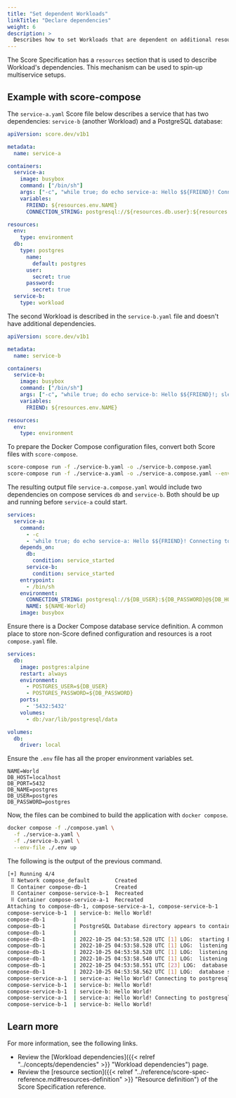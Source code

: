 ```yaml
---
title: "Set dependent Workloads"
linkTitle: "Declare dependencies"
weight: 6
description: >
  Describes how to set Workloads that are dependent on additional resources.
---
```


The Score Specification has a `resources` section that is used to describe Workload's dependencies. This mechanism can be used to spin-up multiservice setups.

## Example with score-compose

The `service-a.yaml` Score file below describes a service that has two dependencies: `service-b` (another Workload) and a PostgreSQL database:

```yaml {linenos=false,hl_lines=["35-36"]}
apiVersion: score.dev/v1b1

metadata:
  name: service-a

containers:
  service-a:
    image: busybox
    command: ["/bin/sh"]
    args: ["-c", "while true; do echo service-a: Hello $${FRIEND}! Connecting to ${CONNECTION_STRING}...; sleep 10; done"]
    variables:
      FRIEND: ${resources.env.NAME}
      CONNECTION_STRING: postgresql://${resources.db.user}:${resources.db.password}@${resources.db.host}:${resources.db.port}/${resources.db.name}

resources:
  env:
    type: environment
  db:
    type: postgres
      name:
        default: postgres
      user:
        secret: true
      password:
        secret: true
  service-b:
    type: workload
```

The second Workload is described in the `service-b.yaml` file and doesn't have additional dependencies.

```yaml
apiVersion: score.dev/v1b1

metadata:
  name: service-b

containers:
  service-b:
    image: busybox
    command: ["/bin/sh"]
    args: ["-c", "while true; do echo service-b: Hello $${FRIEND}!; sleep 5; done"]
    variables:
      FRIEND: ${resources.env.NAME}

resources:
  env:
    type: environment
```

To prepare the Docker Compose configuration files, convert both Score files with `score-compose`.

```bash
score-compose run -f ./service-b.yaml -o ./service-b.compose.yaml
score-compose run -f ./service-a.yaml -o ./service-a.compose.yaml --env-file ./.env
```

The resulting output file `service-a.compose.yaml` would include two dependencies on compose services `db` and `service-b`.
Both should be up and running before `service-a` could start.

```yaml
services:
  service-a:
    command:
      - -c
      - 'while true; do echo service-a: Hello $${FRIEND}! Connecting to ${CONNECTION_STRING}...; sleep 10; done'
    depends_on:
      db:
        condition: service_started
      service-b:
        condition: service_started
    entrypoint:
      - /bin/sh
    environment:
      CONNECTION_STRING: postgresql://${DB_USER}:${DB_PASSWORD}@${DB_HOST-localhost}:${DB_PORT-5432}/${DB_NAME-postgres}
      NAME: ${NAME-World}
    image: busybox
```

Ensure there is a Docker Compose database service definition.
A common place to store non-Score defined configuration and resources is a root `compose.yaml` file.

```yaml
services:
  db:
    image: postgres:alpine
    restart: always
    environment:
      - POSTGRES_USER=${DB_USER}
      - POSTGRES_PASSWORD=${DB_PASSWORD}
    ports:
      - '5432:5432'
    volumes:
      - db:/var/lib/postgresql/data

volumes:
  db:
    driver: local
```

Ensure the `.env` file has all the proper environment variables set.

```console
NAME=World
DB_HOST=localhost
DB_PORT=5432
DB_NAME=postgres
DB_USER=postgres
DB_PASSWORD=postgres
```

Now, the files can be combined to build the application with `docker compose`.

```bash
docker compose -f ./compose.yaml \
  -f ./service-a.yaml \
  -f ./service-b.yaml \
  --env-file ./.env up
```

The following is the output of the previous command.

```bash
[+] Running 4/4
 ⠿ Network compose_default        Created                                                                                                                          0.0s
 ⠿ Container compose-db-1         Created                                                                                                                          0.1s
 ⠿ Container compose-service-b-1  Recreated                                                                                                                        0.1s
 ⠿ Container compose-service-a-1  Recreated                                                                                                                        0.1s
Attaching to compose-db-1, compose-service-a-1, compose-service-b-1
compose-service-b-1  | service-b: Hello World!
compose-db-1         | 
compose-db-1         | PostgreSQL Database directory appears to contain a database; Skipping initialization
compose-db-1         | 
compose-db-1         | 2022-10-25 04:53:58.528 UTC [1] LOG:  starting PostgreSQL 15.0 on x86_64-pc-linux-musl, compiled by gcc (Alpine 11.2.1_git20220219) 11.2.1 20220219, 64-bit
compose-db-1         | 2022-10-25 04:53:58.528 UTC [1] LOG:  listening on IPv4 address "0.0.0.0", port 5432
compose-db-1         | 2022-10-25 04:53:58.528 UTC [1] LOG:  listening on IPv6 address "::", port 5432
compose-db-1         | 2022-10-25 04:53:58.540 UTC [1] LOG:  listening on Unix socket "/var/run/postgresql/.s.PGSQL.5432"
compose-db-1         | 2022-10-25 04:53:58.551 UTC [23] LOG:  database system was shut down at 2022-10-25 04:52:28 UTC
compose-db-1         | 2022-10-25 04:53:58.562 UTC [1] LOG:  database system is ready to accept connections
compose-service-a-1  | service-a: Hello World! Connecting to postgresql://postgres:postgres@localhost:5432/postgres...
compose-service-b-1  | service-b: Hello World!
compose-service-b-1  | service-b: Hello World!
compose-service-a-1  | service-a: Hello World! Connecting to postgresql://postgres:postgres@localhost:5432/postgres...
compose-service-b-1  | service-b: Hello World!
```

## Learn more

For more information, see the following links.

- Review the [Workload dependencies]({{< relref "../concepts/dependencies" >}} "Workload dependencies") page.
- Review the [resource section]({{< relref "../reference/score-spec-reference.md#resources-definition" >}} "Resource definition") of the Score Specification reference.
